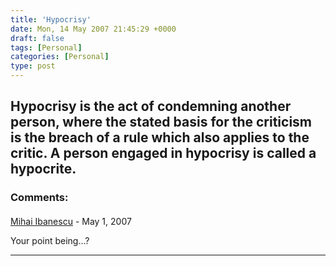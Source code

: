```yaml
---
title: 'Hypocrisy'
date: Mon, 14 May 2007 21:45:29 +0000
draft: false
tags: [Personal]
categories: [Personal]
type: post
---
```


**Hypocrisy** is the act of condemning another person, where the stated basis for the criticism is the breach of a rule which also applies to the critic. A person engaged in hypocrisy is called a **hypocrite**.
---
### Comments:
#### 
[Mihai Ibanescu]( "mihai@ibanescu.net") - <time datetime="2007-05-14 17:48:20">May 1, 2007</time>

Your point being...?
<hr />
